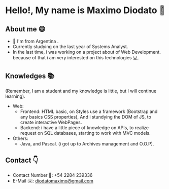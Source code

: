 # Hello!, My name is Maximo Diodato 👋 

## About me 😄
* 📍 I'm from Argentina .
* Currently studying on the last year of Systems Analyst.
* In the last time, i was working on a project about of Web Development. because of that i am very interested on this technologies 💻.

## Knowledges 📚
(Remember, I am a student and my knowledge is little, but I will continue learning).
- Web:
  * Frontend: HTML basic, on Styles use a framework (Bootstrap and any basics CSS properties), And i stundying the DOM of JS, to create interactive WebPages.
  * Backend: i have a little piece of knowledge on APIs, to realize request on SQL databases, starting to work with MVC models.
- Others:
  * Java, and Pascal. (i got up to Archives management and O.O.P).

## Contact 👇
- Contact Number 📱: +54 2284 239336
- E-Mail ✉️: diodatomaximo@gmail.com
